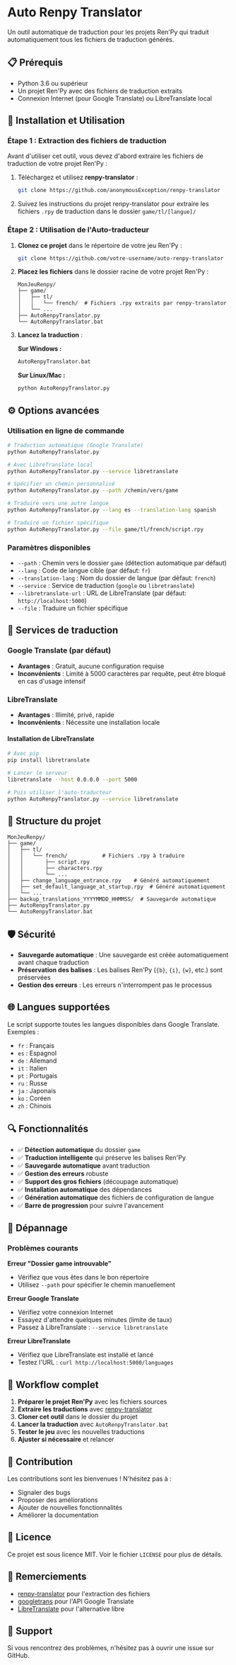 # Auto Renpy Translator

Un outil automatique de traduction pour les projets Ren'Py qui traduit automatiquement tous les fichiers de traduction générés.

## 📋 Prérequis

- Python 3.6 ou supérieur
- Un projet Ren'Py avec des fichiers de traduction extraits
- Connexion Internet (pour Google Translate) ou LibreTranslate local

## 🚀 Installation et Utilisation

### Étape 1 : Extraction des fichiers de traduction

Avant d'utiliser cet outil, vous devez d'abord extraire les fichiers de traduction de votre projet Ren'Py :

1. Téléchargez et utilisez **renpy-translator** :
   ```bash
   git clone https://github.com/anonymousException/renpy-translator
   ```

2. Suivez les instructions du projet renpy-translator pour extraire les fichiers `.rpy` de traduction dans le dossier `game/tl/[langue]/`

### Étape 2 : Utilisation de l'Auto-traducteur

1. **Clonez ce projet** dans le répertoire de votre jeu Ren'Py :
   ```bash
   git clone https://github.com/votre-username/auto-renpy-translator
   ```

2. **Placez les fichiers** dans le dossier racine de votre projet Ren'Py :
   ```
   MonJeuRenpy/
   ├── game/
   │   ├── tl/
   │   │   └── french/  # Fichiers .rpy extraits par renpy-translator
   │   └── ...
   ├── AutoRenpyTranslator.py
   └── AutoRenpyTranslator.bat
   ```

3. **Lancez la traduction** :
   
   **Sur Windows :**
   ```bash
   AutoRenpyTranslator.bat
   ```
   
   **Sur Linux/Mac :**
   ```bash
   python AutoRenpyTranslator.py
   ```

## ⚙️ Options avancées

### Utilisation en ligne de commande

```bash
# Traduction automatique (Google Translate)
python AutoRenpyTranslator.py

# Avec LibreTranslate local
python AutoRenpyTranslator.py --service libretranslate

# Spécifier un chemin personnalisé
python AutoRenpyTranslator.py --path /chemin/vers/game

# Traduire vers une autre langue
python AutoRenpyTranslator.py --lang es --translation-lang spanish

# Traduire un fichier spécifique
python AutoRenpyTranslator.py --file game/tl/french/script.rpy
```

### Paramètres disponibles

- `--path` : Chemin vers le dossier `game` (détection automatique par défaut)
- `--lang` : Code de langue cible (par défaut: `fr`)
- `--translation-lang` : Nom du dossier de langue (par défaut: `french`)
- `--service` : Service de traduction (`google` ou `libretranslate`)
- `--libretranslate-url` : URL de LibreTranslate (par défaut: `http://localhost:5000`)
- `--file` : Traduire un fichier spécifique

## 🔧 Services de traduction

### Google Translate (par défaut)
- **Avantages** : Gratuit, aucune configuration requise
- **Inconvénients** : Limité à 5000 caractères par requête, peut être bloqué en cas d'usage intensif

### LibreTranslate
- **Avantages** : Illimité, privé, rapide
- **Inconvénients** : Nécessite une installation locale

#### Installation de LibreTranslate

```bash
# Avec pip
pip install libretranslate

# Lancer le serveur
libretranslate --host 0.0.0.0 --port 5000

# Puis utiliser l'auto-traducteur
python AutoRenpyTranslator.py --service libretranslate
```

## 📁 Structure du projet

```
MonJeuRenpy/
├── game/
│   ├── tl/
│   │   └── french/           # Fichiers .rpy à traduire
│   │       ├── script.rpy
│   │       ├── characters.rpy
│   │       └── ...
│   ├── change_language_entrance.rpy    # Généré automatiquement
│   ├── set_default_language_at_startup.rpy  # Généré automatiquement
│   └── ...
├── backup_translations_YYYYMMDD_HHMMSS/  # Sauvegarde automatique
├── AutoRenpyTranslator.py
└── AutoRenpyTranslator.bat
```

## 🛡️ Sécurité

- **Sauvegarde automatique** : Une sauvegarde est créée automatiquement avant chaque traduction
- **Préservation des balises** : Les balises Ren'Py (`{b}`, `{i}`, `{w}`, etc.) sont préservées
- **Gestion des erreurs** : Les erreurs n'interrompent pas le processus

## 🌐 Langues supportées

Le script supporte toutes les langues disponibles dans Google Translate. Exemples :

- `fr` : Français
- `es` : Espagnol
- `de` : Allemand
- `it` : Italien
- `pt` : Portugais
- `ru` : Russe
- `ja` : Japonais
- `ko` : Coréen
- `zh` : Chinois

## 🔍 Fonctionnalités

- ✅ **Détection automatique** du dossier `game`
- ✅ **Traduction intelligente** qui préserve les balises Ren'Py
- ✅ **Sauvegarde automatique** avant traduction
- ✅ **Gestion des erreurs** robuste
- ✅ **Support des gros fichiers** (découpage automatique)
- ✅ **Installation automatique** des dépendances
- ✅ **Génération automatique** des fichiers de configuration de langue
- ✅ **Barre de progression** pour suivre l'avancement

## 🐛 Dépannage

### Problèmes courants

**Erreur "Dossier game introuvable"**
- Vérifiez que vous êtes dans le bon répertoire
- Utilisez `--path` pour spécifier le chemin manuellement

**Erreur Google Translate**
- Vérifiez votre connexion Internet
- Essayez d'attendre quelques minutes (limite de taux)
- Passez à LibreTranslate : `--service libretranslate`

**Erreur LibreTranslate**
- Vérifiez que LibreTranslate est installé et lancé
- Testez l'URL : `curl http://localhost:5000/languages`

## 📝 Workflow complet

1. **Préparer le projet Ren'Py** avec les fichiers sources
2. **Extraire les traductions** avec [renpy-translator](https://github.com/anonymousException/renpy-translator)
3. **Cloner cet outil** dans le dossier du projet
4. **Lancer la traduction** avec `AutoRenpyTranslator.bat`
5. **Tester le jeu** avec les nouvelles traductions
6. **Ajuster si nécessaire** et relancer

## 🤝 Contribution

Les contributions sont les bienvenues ! N'hésitez pas à :
- Signaler des bugs
- Proposer des améliorations
- Ajouter de nouvelles fonctionnalités
- Améliorer la documentation

## 📄 Licence

Ce projet est sous licence MIT. Voir le fichier `LICENSE` pour plus de détails.

## 🙏 Remerciements

- [renpy-translator](https://github.com/anonymousException/renpy-translator) pour l'extraction des fichiers
- [googletrans](https://github.com/ssut/googletrans) pour l'API Google Translate
- [LibreTranslate](https://github.com/LibreTranslate/LibreTranslate) pour l'alternative libre

## 📧 Support

Si vous rencontrez des problèmes, n'hésitez pas à ouvrir une issue sur GitHub.